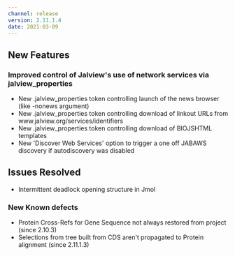 ```yaml
---
channel: release
version: 2.11.1.4
date: 2021-03-09
---
```


## New Features



### Improved control of Jalview's use of network services via jalview_properties
- <!-- JAL-3814 -->  New .jalview_properties token controlling launch of the news browser (like -nonews argument)
- <!-- JAL-3813 -->  New .jalview_properties token controlling download of linkout URLs from www.jalview.org/services/identifiers
- <!-- JAL-3812 -->  New .jalview_properties token controlling download of BIOJSHTML templates
- <!-- JAL-3811 -->  New 'Discover Web Services' option to trigger a one off JABAWS discovery if autodiscovery was disabled


## Issues Resolved

- <!-- JAL-3818 -->  Intermittent deadlock opening structure in Jmol


### New Known defects
- <!-- JAL-3705 -->  Protein Cross-Refs for Gene Sequence not always restored from project (since 2.10.3)
- <!-- JAL-3806 -->  Selections from tree built from CDS aren't propagated to Protein alignment (since 2.11.1.3)
